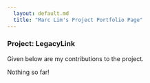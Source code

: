 ```yaml
---
  layout: default.md
  title: "Marc Lim's Project Portfolio Page"
---
```


### Project: LegacyLink

Given below are my contributions to the project.

Nothing so far!

